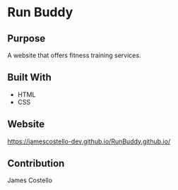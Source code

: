 # Run Buddy

## Purpose
A website that offers fitness training services. 

## Built With
* HTML
* CSS

## Website
https://jamescostello-dev.github.io/RunBuddy.github.io/

## Contribution
James Costello
